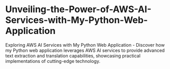 # Unveiling-the-Power-of-AWS-AI-Services-with-My-Python-Web-Application
Exploring AWS AI Services with My Python Web Application - Discover how my Python web application leverages AWS AI services to provide advanced text extraction and translation capabilities, showcasing practical implementations of cutting-edge technology.
